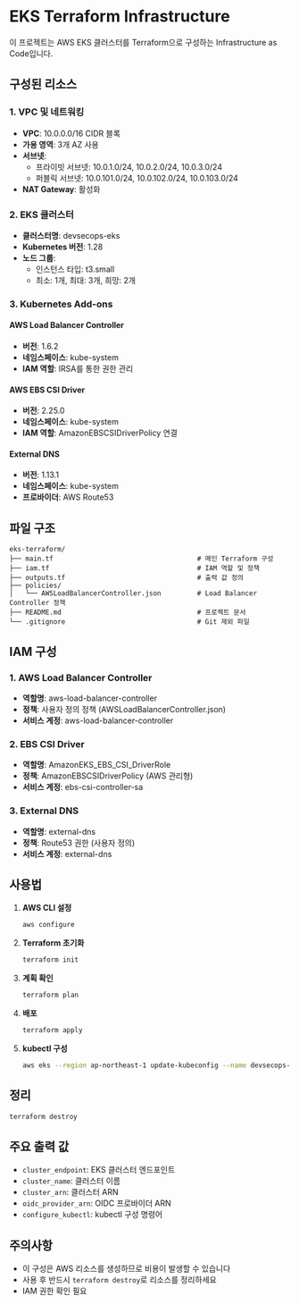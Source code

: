 # EKS Terraform Infrastructure

이 프로젝트는 AWS EKS 클러스터를 Terraform으로 구성하는 Infrastructure as Code입니다.

## 구성된 리소스

### 1. VPC 및 네트워킹
- **VPC**: 10.0.0.0/16 CIDR 블록
- **가용 영역**: 3개 AZ 사용
- **서브넷**: 
  - 프라이빗 서브넷: 10.0.1.0/24, 10.0.2.0/24, 10.0.3.0/24
  - 퍼블릭 서브넷: 10.0.101.0/24, 10.0.102.0/24, 10.0.103.0/24
- **NAT Gateway**: 활성화

### 2. EKS 클러스터
- **클러스터명**: devsecops-eks
- **Kubernetes 버전**: 1.28
- **노드 그룹**: 
  - 인스턴스 타입: t3.small
  - 최소: 1개, 최대: 3개, 희망: 2개

### 3. Kubernetes Add-ons

#### AWS Load Balancer Controller
- **버전**: 1.6.2
- **네임스페이스**: kube-system
- **IAM 역할**: IRSA를 통한 권한 관리

#### AWS EBS CSI Driver
- **버전**: 2.25.0
- **네임스페이스**: kube-system
- **IAM 역할**: AmazonEBSCSIDriverPolicy 연결

#### External DNS
- **버전**: 1.13.1
- **네임스페이스**: kube-system
- **프로바이더**: AWS Route53

## 파일 구조

```
eks-terraform/
├── main.tf                                    # 메인 Terraform 구성
├── iam.tf                                     # IAM 역할 및 정책
├── outputs.tf                                 # 출력 값 정의
├── policies/
│   └── AWSLoadBalancerController.json         # Load Balancer Controller 정책
├── README.md                                  # 프로젝트 문서
└── .gitignore                                 # Git 제외 파일
```

## IAM 구성

### 1. AWS Load Balancer Controller
- **역할명**: aws-load-balancer-controller
- **정책**: 사용자 정의 정책 (AWSLoadBalancerController.json)
- **서비스 계정**: aws-load-balancer-controller

### 2. EBS CSI Driver
- **역할명**: AmazonEKS_EBS_CSI_DriverRole
- **정책**: AmazonEBSCSIDriverPolicy (AWS 관리형)
- **서비스 계정**: ebs-csi-controller-sa

### 3. External DNS
- **역할명**: external-dns
- **정책**: Route53 권한 (사용자 정의)
- **서비스 계정**: external-dns

## 사용법

1. **AWS CLI 설정**
   ```bash
   aws configure
   ```

2. **Terraform 초기화**
   ```bash
   terraform init
   ```

3. **계획 확인**
   ```bash
   terraform plan
   ```

4. **배포**
   ```bash
   terraform apply
   ```

5. **kubectl 구성**
   ```bash
   aws eks --region ap-northeast-1 update-kubeconfig --name devsecops-eks
   ```

## 정리

```bash
terraform destroy
```

## 주요 출력 값
- `cluster_endpoint`: EKS 클러스터 엔드포인트
- `cluster_name`: 클러스터 이름
- `cluster_arn`: 클러스터 ARN
- `oidc_provider_arn`: OIDC 프로바이더 ARN
- `configure_kubectl`: kubectl 구성 명령어

## 주의사항

- 이 구성은 AWS 리소스를 생성하므로 비용이 발생할 수 있습니다
- 사용 후 반드시 `terraform destroy`로 리소스를 정리하세요
- IAM 권한 확인 필요